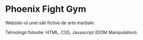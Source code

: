# Phoenix Fight Gym

Website-ul unei săli fictive de arte marțiale.

Tehnologii folosite: HTML, CSS, Javascript (DOM Manipulation).
